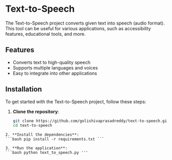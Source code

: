 # Text-to-Speech

The Text-to-Speech project converts given text into speech (audio format). This tool can be useful for various applications, such as accessibility features, educational tools, and more.

## Features

- Converts text to high-quality speech
- Supports multiple languages and voices
- Easy to integrate into other applications

## Installation

To get started with the Text-to-Speech project, follow these steps:

1. **Clone the repository**:
   ```bash
   git clone https://github.com/golishivaprasadreddy/text-to-speech.git
   cd text-to-speech
```
2. **Install the dependencies**:
```bash pip install -r requirements.txt ```

3. **Run the application**:
```bash python text_to_speech.py '''